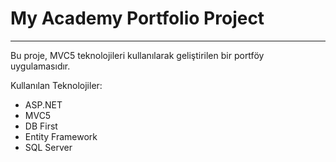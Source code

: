 <H1>My Academy Portfolio Project</H1>
<hr>

Bu proje, MVC5 teknolojileri kullanılarak geliştirilen bir portföy uygulamasıdır.



Kullanılan Teknolojiler:
* ASP.NET
* MVC5
* DB First
* Entity Framework
* SQL Server

